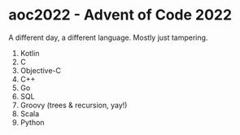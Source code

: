 # aoc2022 - Advent of Code 2022

A different day, a different language. Mostly just tampering.

1. Kotlin
2. C
3. Objective-C
4. C++
5. Go
6. SQL
7. Groovy (trees & recursion, yay!)
8. Scala
9. Python
